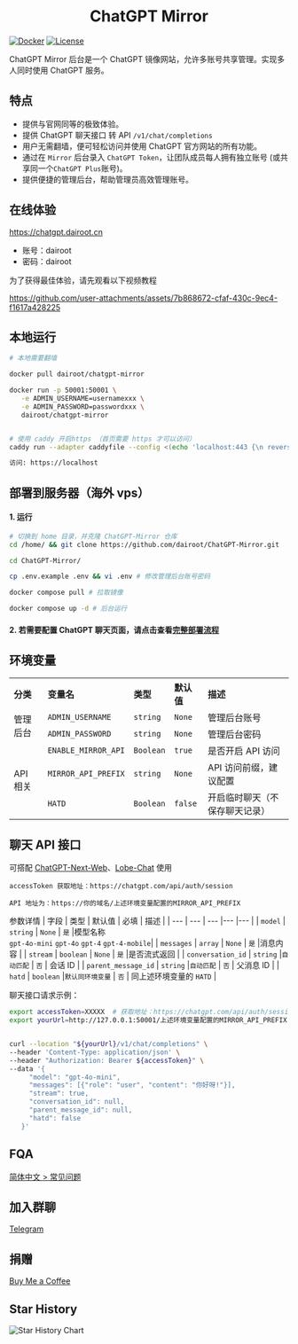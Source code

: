 <h1 align="center">ChatGPT Mirror</h1>

[![Docker](https://img.shields.io/docker/pulls/dairoot/chatgpt-mirror?label=ChatGPT-Mirror&logo=docker)](https://hub.docker.com/r/dairoot/chatgpt-mirror)
[![License](https://img.shields.io/github/license/dairoot/ChatGPT-Mirror)](https://github.com/dairoot/ChatGPT-Mirror/blob/main/LICENSE)

ChatGPT Mirror 后台是一个 ChatGPT 镜像网站，允许多账号共享管理。实现多人同时使用 ChatGPT 服务。

## 特点

- 提供与官网同等的极致体验。
- 提供 ChatGPT 聊天接口 转 API `/v1/chat/completions`
- 用户无需翻墙，便可轻松访问并使用 ChatGPT 官方网站的所有功能。
- 通过在 `Mirror` 后台录入 `ChatGPT Token`，让团队成员每人拥有独立账号 (或共享同一个`ChatGPT Plus`账号)。
- 提供便捷的管理后台，帮助管理员高效管理账号。

## 在线体验

https://chatgpt.dairoot.cn

- 账号：dairoot
- 密码：dairoot

为了获得最佳体验，请先观看以下视频教程

https://github.com/user-attachments/assets/7b868672-cfaf-430c-9ec4-f1617a428225

<!--
<a href="https://www.bilibili.com/video/BV1fD421M7xP/" target="_blank">
  <img src="./docs/img/cover.jpeg"  alt="使用方法">
</a>
-->

## 本地运行

```bash
# 本地需要翻墙

docker pull dairoot/chatgpt-mirror

docker run -p 50001:50001 \
   -e ADMIN_USERNAME=usernamexxx \
   -e ADMIN_PASSWORD=passwordxxx \
   dairoot/chatgpt-mirror


# 使用 caddy 开启https （首页需要 https 才可以访问）
caddy run --adapter caddyfile --config <(echo 'localhost:443 {\n reverse_proxy * http://127.0.0.1:50001 \n}')

访问: https://localhost
```

## 部署到服务器（海外 vps）

#### 1. 运行

```bash
# 切换到 home 目录，并克隆 ChatGPT-Mirror 仓库
cd /home/ && git clone https://github.com/dairoot/ChatGPT-Mirror.git

cd ChatGPT-Mirror/

cp .env.example .env && vi .env # 修改管理后台账号密码

docker compose pull # 拉取镜像

docker compose up -d # 后台运行
```

#### 2. 若需要配置 ChatGPT 聊天页面，请点击查看[完整部署流程](./docs/deploy.md)

## 环境变量

<table>
  <tr align="left">
    <th>分类</th>
    <th>变量名</th>
    <th>类型</th>
    <th>默认值</th>
    <th>描述</th>
  </tr>
  <tr align="left">
    <td rowspan="2">管理后台</td>
    <td><code>ADMIN_USERNAME</code></td>
    <td><code>string</code></td>
    <td><code>None</code></td>
    <td>管理后台账号</td>
  </tr>
  <tr align="left">
    <td><code>ADMIN_PASSWORD</code></td>
    <td><code>string</code></td>
    <td><code>None</code></td>
    <td>管理后台密码</td>
  </tr>
  <tr align="left">
    <td rowspan="3">API 相关</td>
    <td><code>ENABLE_MIRROR_API</code></td>
    <td><code>Boolean</code></td>
    <td><code>true</code></td>
    <td>是否开启 API 访问</td>
  </tr>
  <tr align="left">
    <td><code>MIRROR_API_PREFIX</code></td>
    <td><code>string</code></td>
    <td><code>None</code></td>
    <td>API 访问前缀，建议配置</td>
  </tr>
  <tr align="left">
    <td><code>HATD</code></td>
    <td><code>Boolean</code></td>
    <td><code>false</code></td>
    <td>开启临时聊天（不保存聊天记录）</td>
  </tr>
</table>

## 聊天 API 接口

可搭配 [ChatGPT-Next-Web](https://app.nextchat.dev)、[Lobe-Chat](https://github.com/lobehub/lobe-chat) 使用

```
accessToken 获取地址：https://chatgpt.com/api/auth/session

API 地址为：https://你的域名/上述环境变量配置的MIRROR_API_PREFIX
```

参数详情
| 字段 | 类型 | 默认值 | 必填 | 描述 |
| --- | --- | --- |--- |--- |
| `model` | `string` | `None` | `是` |模型名称 <br> `gpt-4o-mini` `gpt-4o` `gpt-4` `gpt-4-mobile`|
| `messages` | `array` | `None` | `是` |消息内容 |
| `stream` | `boolean` | `None` | `是` |是否流式返回 |
| `conversation_id` | `string` |`自动匹配` | `否` | 会话 ID |
| `parent_message_id` | `string` |`自动匹配` | `否` | 父消息 ID |
| `hatd` | `boolean` |`默认同环境变量` | `否` | 同上述环境变量的 `HATD` |

聊天接口请求示例：

```bash
export accessToken=XXXXX  # 获取地址：https://chatgpt.com/api/auth/session
export yourUrl=http://127.0.0.1:50001/上述环境变量配置的MIRROR_API_PREFIX


curl --location "${yourUrl}/v1/chat/completions" \
--header 'Content-Type: application/json' \
--header "Authorization: Bearer ${accessToken}" \
--data '{
     "model": "gpt-4o-mini",
     "messages": [{"role": "user", "content": "你好呀!"}],
     "stream": true,
     "conversation_id": null,
     "parent_message_id": null,
     "hatd": false
   }'
```

## FQA

[简体中文 > 常见问题](./docs/faq-cn.md)

## 加入群聊

[Telegram](https://t.me/+34aYksZdq5ZhMzhl)

## 捐赠

[Buy Me a Coffee](./docs/donation.md)

## Star History

![Star History Chart](https://api.star-history.com/svg?repos=dairoot/ChatGPT-Mirror&type=Timeline)
